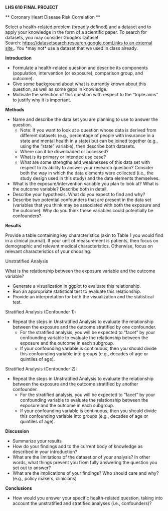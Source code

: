 ﻿**LHS 610 FINAL PROJECT** 

** Coronary Heart Disease Risk Correlation **

Select a health-related problem (broadly defined) and a dataset and to apply your knowledge in the form of a scientific paper. To search for datasets, you may consider Google’s Dataset Search: [https://datasetsearch.research.google.comLinks to an external site.](https://datasetsearch.research.google.com/). You \*may not\* use a dataset that we used in class already.



**Introduction**



- Formulate a health-related question and describe its components (population, intervention (or exposure), comparison group, and outcome).
- Give some background about what is currently known about this question, as well as some gaps in knowledge.
- Motivate the selection of this question with respect to the “triple aims” to justify why it is important.



**Methods**



- Name and describe the data set you are planning to use to answer the question.
  - Note: If you want to look at a question whose data is derived from different datasets (e.g., percentage of people with insurance in a state and mental health in a state) but can be joined together (e.g., using the “state” variable), then describe both datasets.
  - Where can it be downloaded or accessed?
  - What is its primary or intended use case?
  - What are some strengths and weaknesses of this data set with respect to its ability to answer your research question? Consider both the way in which the data elements were collected (i.e., the study design used in this study) and the data elements themselves.
- What is the exposure/intervention variable you plan to look at? What is the outcome variable? Describe both in detail.
- Describe your hypothesis. What do you expect to find and why?
- Describe two potential confounders that are present in the data set (variables that you think may be associated with both the exposure and the outcome). Why do you think these variables could potentially be confounders?



**Results**



Provide a table containing key characteristics (akin to Table 1 you would find in a clinical journal). If your unit of measurement is patients, then focus on demographic and relevant medical characteristics. Otherwise, focus on relevant characteristics of your choosing.



Unstratified Analysis

What is the relationship between the exposure variable and the outcome variable?

- Generate a visualization in ggplot to evaluate this relationship.
- Run an appropriate statistical test to evaluate this relationship.
- Provide an interpretation for both the visualization and the statistical test.



Stratified Analysis (Confounder 1):

- Repeat the steps in Unstratified Analysis to evaluate the relationship between the exposure and the outcome stratified by one confounder.
  - For the stratified analysis, you will be expected to “facet” by your confounding variable to evaluate the relationship between the exposure and the outcome in each subgroup.
  - If your confounding variable is continuous, then you should divide this confounding variable into groups (e.g., decades of age or quintiles of age).



Stratified Analysis (Confounder 2):

- Repeat the steps in Unstratified Analysis to evaluate the relationship between the exposure and the outcome stratified by another confounder.
  - For the stratified analysis, you will be expected to “facet” by your confounding variable to evaluate the relationship between the exposure and the outcome in each subgroup.
  - If your confounding variable is continuous, then you should divide this confounding variable into groups (e.g., decades of age or quintiles of age).



**Discussion**

- Summarize your results
- How do your findings add to the current body of knowledge as described in your introduction?
- What are the limitations of the dataset or of your analysis? In other words, what things prevent you from fully answering the question you set out to answer?
- What are the implications of your findings? Who should care and why? (e.g., policy makers, clinicians)



**Conclusions**

- How would you answer your specific health-related question, taking into account the unstratified and stratified analyses (i.e., confounders)?

